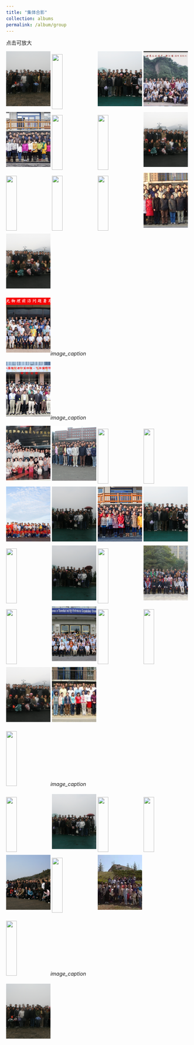 ```yaml
---
title: "集体合影"
collection: albums
permalink: /album/group
---
```

点击可放大
<style>.gallery-img{height: 150px;object-fit: cover;margin-bottom: 8px;}</style>
<a href="../keli_photo/group/WeChat Image_20220323142515.jpg"><img class="gallery-img" src="../keli_photo/group/WeChat Image_20220323142515.jpg" width="24%"></a>
<a href="../keli_photo/group/会议合影.jpg"><img class="gallery-img" src="../keli_photo/group/会议合影.jpg" width="24%"></a>
<a href="../keli_photo/group/WeChat Image_20220323142327.jpg"><img class="gallery-img" src="../keli_photo/group/WeChat Image_20220323142327.jpg" width="24%"></a>
<a href="../keli_photo/group/mmexport1651062737210.jpg"><img class="gallery-img" src="../keli_photo/group/mmexport1651062737210.jpg" width="24%"></a>
<a href="../keli_photo/group/20141201_GroupPhoto.jpg"><img class="gallery-img" src="../keli_photo/group/20141201_GroupPhoto.jpg" width="24%"></a>
<a href="../keli_photo/group/金石滩.jpg"><img class="gallery-img" src="../keli_photo/group/金石滩.jpg" width="24%"></a>
<a href="../keli_photo/group/WeChat Image_20220323141112.jpg"><img class="gallery-img" src="../keli_photo/group/WeChat Image_20220323141112.jpg" width="24%"></a>
<a href="../keli_photo/group/WeChat Image_20220323142632.jpg"><img class="gallery-img" src="../keli_photo/group/WeChat Image_20220323142632.jpg" width="24%"></a>
<a href="../keli_photo/group/WeChat Image_20220323142656.jpg"><img class="gallery-img" src="../keli_photo/group/WeChat Image_20220323142656.jpg" width="24%"></a>
<a href="../keli_photo/group/WeChat Image_20220328132052.jpg"><img class="gallery-img" src="../keli_photo/group/WeChat Image_20220328132052.jpg" width="24%"></a>
<a href="../keli_photo/group/2012.11.26.jpg"><img class="gallery-img" src="../keli_photo/group/2012.11.26.jpg" width="24%"></a>
<a href="../keli_photo/group/2008_1.jpg"><img class="gallery-img" src="../keli_photo/group/2008_1.jpg" width="24%"></a>
<a href="../keli_photo/group/WeChat Image_20220323142254.jpg"><img class="gallery-img" src="../keli_photo/group/WeChat Image_20220323142254.jpg" width="24%"></a>
<p><a href="../keli_photo/group/2021.png"><img class="gallery-img" src="../keli_photo/group/2021.png" width="24%"></a><em>image_caption</em></p>
<p><a href="../keli_photo/group/2005.jpg"><img class="gallery-img" src="../keli_photo/group/2005.jpg" width="24%"></a><em>image_caption</em></p>
<a href="../keli_photo/group/mmexport1651062750847.jpg"><img class="gallery-img" src="../keli_photo/group/mmexport1651062750847.jpg" width="24%"></a>
<a href="../keli_photo/group/WeChat Image_20220328132724.jpg"><img class="gallery-img" src="../keli_photo/group/WeChat Image_20220328132724.jpg" width="24%"></a>
<a href="../keli_photo/group/WeChat Image_20220323142644.jpg"><img class="gallery-img" src="../keli_photo/group/WeChat Image_20220323142644.jpg" width="24%"></a>
<a href="../keli_photo/group/2016.10.10.jpg"><img class="gallery-img" src="../keli_photo/group/2016.10.10.jpg" width="24%"></a>
<a href="../keli_photo/group/微信图片_20220323131422.jpg"><img class="gallery-img" src="../keli_photo/group/微信图片_20220323131422.jpg" width="24%"></a>
<a href="../keli_photo/group/WeChat Image_20220323142617.jpg"><img class="gallery-img" src="../keli_photo/group/WeChat Image_20220323142617.jpg" width="24%"></a>
<a href="../keli_photo/group/2013_1223.jpg"><img class="gallery-img" src="../keli_photo/group/2013_1223.jpg" width="24%"></a>
<a href="../keli_photo/group/WeChat Image_20220323142545.jpg"><img class="gallery-img" src="../keli_photo/group/WeChat Image_20220323142545.jpg" width="24%"></a>
<a href="../keli_photo/group/WeChat Image_20220323142649.jpg"><img class="gallery-img" src="../keli_photo/group/WeChat Image_20220323142649.jpg" width="24%"></a>
<a href="../keli_photo/group/WeChat Image_20220323142448.jpg"><img class="gallery-img" src="../keli_photo/group/WeChat Image_20220323142448.jpg" width="24%"></a>
<a href="../keli_photo/group/IMG_6588.JPG"><img class="gallery-img" src="../keli_photo/group/IMG_6588.JPG" width="24%"></a>
<a href="../keli_photo/group/WeChat Image_20220322213943.jpg"><img class="gallery-img" src="../keli_photo/group/WeChat Image_20220322213943.jpg" width="24%"></a>
<a href="../keli_photo/group/WeChat Image_20220323142639.jpg"><img class="gallery-img" src="../keli_photo/group/WeChat Image_20220323142639.jpg" width="24%"></a>
<a href="../keli_photo/group/W020141024386453400645.jpg"><img class="gallery-img" src="../keli_photo/group/W020141024386453400645.jpg" width="24%"></a>
<a href="../keli_photo/group/2013.JPG"><img class="gallery-img" src="../keli_photo/group/2013.JPG" width="24%"></a>
<a href="../keli_photo/group/2015.9.14.jpg"><img class="gallery-img" src="../keli_photo/group/2015.9.14.jpg" width="24%"></a>
<a href="../keli_photo/group/WeChat Image_20220323142227.jpg"><img class="gallery-img" src="../keli_photo/group/WeChat Image_20220323142227.jpg" width="24%"></a>
<a href="../keli_photo/group/2009_0526.jpg"><img class="gallery-img" src="../keli_photo/group/2009_0526.jpg" width="24%"></a>
<p><a href="../keli_photo/group/2016.jpg"><img class="gallery-img" src="../keli_photo/group/2016.jpg" width="24%"></a><em>image_caption</em></p>
<a href="../keli_photo/group/WeChat Image_20220323140824.jpg"><img class="gallery-img" src="../keli_photo/group/WeChat Image_20220323140824.jpg" width="24%"></a>
<a href="../keli_photo/group/WeChat Image_20220323142601.jpg"><img class="gallery-img" src="../keli_photo/group/WeChat Image_20220323142601.jpg" width="24%"></a>
<a href="../keli_photo/group/WeChat Image_20220328131959.jpg"><img class="gallery-img" src="../keli_photo/group/WeChat Image_20220328131959.jpg" width="24%"></a>
<a href="../keli_photo/group/海边.jpg"><img class="gallery-img" src="../keli_photo/group/海边.jpg" width="24%"></a>
<a href="../keli_photo/group/WeChat Image_20220323135337.jpg"><img class="gallery-img" src="../keli_photo/group/WeChat Image_20220323135337.jpg" width="24%"></a>
<a href="../keli_photo/group/WeChat Image_20220328132127.jpg"><img class="gallery-img" src="../keli_photo/group/WeChat Image_20220328132127.jpg" width="24%"></a>
<a href="../keli_photo/group/WeChat Image_20220322205024.jpg"><img class="gallery-img" src="../keli_photo/group/WeChat Image_20220322205024.jpg" width="24%"></a>
<p><a href="../keli_photo/group/2017.jpg"><img class="gallery-img" src="../keli_photo/group/2017.jpg" width="24%"></a><em>image_caption</em></p>
<a href="../keli_photo/group/WeChat Image_20220323142355.jpg"><img class="gallery-img" src="../keli_photo/group/WeChat Image_20220323142355.jpg" width="24%"></a>
